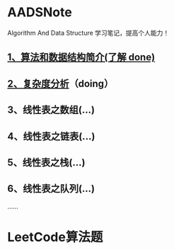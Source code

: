 # AADSNote
Algorithm And Data Structure  学习笔记，提高个人能力！

## [1、算法和数据结构简介(了解 done)](https://github.com/tianxiake/AADSNote/blob/main/note/%E7%AE%97%E6%B3%95%E5%92%8C%E6%95%B0%E6%8D%AE%E7%BB%93%E6%9E%84%E7%AE%80%E4%BB%8B.md)

## [2、复杂度分析](https://github.com/tianxiake/AADSNote/blob/main/note/%E5%A4%8D%E6%9D%82%E5%BA%A6%E5%88%86%E6%9E%90.md)（doing）

## 3、线性表之数组(...)

## 4、线性表之链表(...)

## 5、线性表之栈(...)

## 6、线性表之队列(...)

......



# LeetCode算法题




